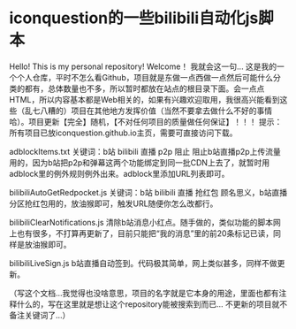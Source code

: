# iconquestion的一些bilibili自动化js脚本
Hello! This is my personal repository! Welcome！
我就会这一句...
这是我的一个个人仓库，平时不怎么看Github，项目就是东做一点西做一点然后可能什么分类的都有，总体数量也不多，所以暂时都放在站点的根目录下面。会一点点HTML，所以内容基本都是Web相关的，如果有兴趣欢迎取用，我很高兴能看到这些（乱七八糟的）项目在其他地方发挥价值（当然不要拿去做什么不好的事情哈）。项目更新【完全】随机，【不对任何项目的质量做任何保证】！！！
提示：所有项目已放iconquestion.github.io主页，需要可直接访问下载。

adblockItems.txt
关键词：b站 bilibili 直播 p2p 阻止
阻止b站直播p2p上传流量用的，因为b站把p2p和弹幕这两个功能绑定到同一批CDN上去了，就暂时用adblock里的例外规则例外出来。adblock里添加URL列表即可。

bilibiliAutoGetRedpocket.js
关键词：b站 bilibili 直播 抢红包
顾名思义，b站直播分区抢红包用的，放油猴即可，触发URL随便你怎么改都行。

bilibiliClearNotifications.js
清除b站消息小红点。随手做的，类似功能的脚本网上也有很多，不打算再更新了，目前只能把“我的消息”里的前20条标记已读，同样是放油猴即可。

bilibiliLiveSign.js
b站直播自动签到。代码极其简单，网上类似甚多，同样不做更新。


（写这个文档...我觉得也没啥意思，项目的名字就是它本身的用途，里面也都有注释什么的，写在这里就是想让这个repository能被搜索到而已...
不更新的项目就不备注关键词了...）
